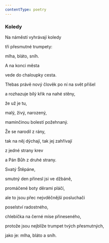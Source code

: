 ```yaml
---
contentType: poetry
---
```


<section>

### Koledy

Na náměstí vyhrávají koledy

tři přesmutné trumpety:

mlha, bláto, sníh.

A na konci města

vede do chaloupky cesta.

Třebas právě nový člověk po ní na svět přišel

a rozhazuje bílý křik na nahé stěny,

že už je tu,

malý, živý, narozený,

maminčinou bolestí požehnaný.

Že se narodil z rány,

tak na něj dýchají, tak jej zahřívají

z jedné strany krev

a Pán Bůh z druhé strany.

Svatý Štěpáne,

smutný den přinesl jsi ve džbáně,

promáčené boty děrami pláčí,

ale to jsou přec nejvděčnější posluchači

poselství radostného,

chlebíčka na černé míse přineseného,

protože jsou nejblíže trumpet tvých přesmutných,

jako je: mlha, bláto a sníh.

</section>
